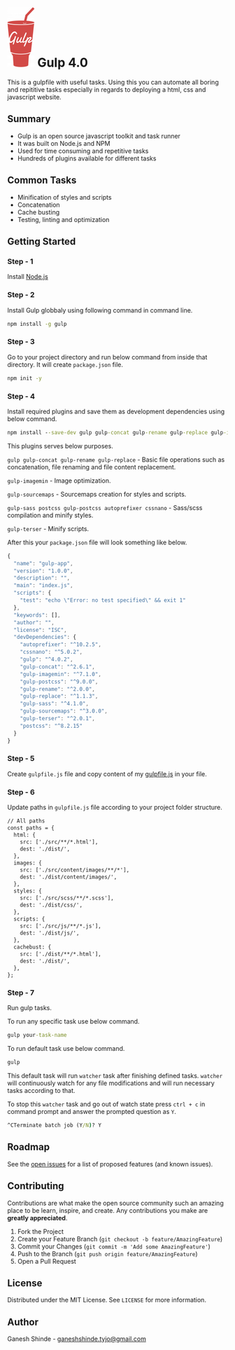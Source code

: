 # ![Gulp](/content/images/gulp-logo.png 'Gulp') Gulp 4.0

This is a gulpfile with useful tasks. Using this you can automate all boring and repititive tasks especially in regards to deploying a html, css and javascript website.

## Summary

- Gulp is an open source javascript toolkit and task runner
- It was built on Node.js and NPM
- Used for time consuming and repetitive tasks
- Hundreds of plugins available for different tasks

## Common Tasks

- Minification of styles and scripts
- Concatenation
- Cache busting
- Testing, linting and optimization

## Getting Started

### Step - 1

Install [Node.js](https://nodejs.org/en/download/)

### Step - 2

Install Gulp globbaly using following command in command line.

```cmd
npm install -g gulp
```

### Step - 3

Go to your project directory and run below command from inside that directory. It will create `package.json` file.

```cmd
npm init -y
```

### Step - 4

Install required plugins and save them as development dependencies using below command.

```cmd
npm install --save-dev gulp gulp-concat gulp-rename gulp-replace gulp-imagemin gulp-sourcemaps gulp-sass postcss gulp-postcss autoprefixer cssnano gulp-terser
```

This plugins serves below purposes.

`gulp gulp-concat gulp-rename gulp-replace` - Basic file operations such as concatenation, file renaming and file content replacement.

`gulp-imagemin` - Image optimization.

`gulp-sourcemaps` - Sourcemaps creation for styles and scripts.

`gulp-sass postcss gulp-postcss autoprefixer cssnano` - Sass/scss compilation and minify styles.

`gulp-terser` - Minify scripts.

After this your `package.json` file will look something like below.

```javascript
{
  "name": "gulp-app",
  "version": "1.0.0",
  "description": "",
  "main": "index.js",
  "scripts": {
    "test": "echo \"Error: no test specified\" && exit 1"
  },
  "keywords": [],
  "author": "",
  "license": "ISC",
  "devDependencies": {
    "autoprefixer": "^10.2.5",
    "cssnano": "^5.0.2",
    "gulp": "^4.0.2",
    "gulp-concat": "^2.6.1",
    "gulp-imagemin": "^7.1.0",
    "gulp-postcss": "^9.0.0",
    "gulp-rename": "^2.0.0",
    "gulp-replace": "^1.1.3",
    "gulp-sass": "^4.1.0",
    "gulp-sourcemaps": "^3.0.0",
    "gulp-terser": "^2.0.1",
    "postcss": "^8.2.15"
  }
}
```

### Step - 5

Create `gulpfile.js` file and copy content of my [gulpfile.js](https://github.com/ganesh-tyjo/gulp-app/blob/master/gulpfile.js 'ganesh-tyjo/gulpfile.js') in your file.

### Step - 6

Update paths in `gulpfile.js` file according to your project folder structure.

```javascripts
// All paths
const paths = {
  html: {
    src: ['./src/**/*.html'],
    dest: './dist/',
  },
  images: {
    src: ['./src/content/images/**/*'],
    dest: './dist/content/images/',
  },
  styles: {
    src: ['./src/scss/**/*.scss'],
    dest: './dist/css/',
  },
  scripts: {
    src: ['./src/js/**/*.js'],
    dest: './dist/js/',
  },
  cachebust: {
    src: ['./dist/**/*.html'],
    dest: './dist/',
  },
};
```

### Step - 7

Run gulp tasks.

To run any specific task use below command.

```cmd
gulp your-task-name
```

To run default task use below command.

```cmd
gulp
```

This default task will run `watcher` task after finishing defined tasks. `watcher` will continuously watch for any file modifications and will run necessary tasks according to that.

To stop this `watcher` task and go out of watch state press `ctrl + c` in command prompt and answer the prompted question as `Y`.

```cmd
^CTerminate batch job (Y/N)? Y
```

## Roadmap

See the [open issues](https://github.com/ganesh-tyjo/gulp-app/issues) for a list of proposed features (and known issues).

## Contributing

Contributions are what make the open source community such an amazing place to be learn, inspire, and create. Any contributions you make are **greatly appreciated**.

1. Fork the Project
2. Create your Feature Branch (`git checkout -b feature/AmazingFeature`)
3. Commit your Changes (`git commit -m 'Add some AmazingFeature'`)
4. Push to the Branch (`git push origin feature/AmazingFeature`)
5. Open a Pull Request

## License

Distributed under the MIT License. See `LICENSE` for more information.

## Author

Ganesh Shinde - ganeshshinde.tyjo@gmail.com
